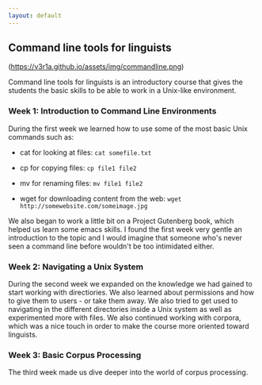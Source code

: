 ```yaml
---
layout: default
---
```


## Command line tools for linguists

(https://v3r1a.github.io/assets/img/commandline.png)

Command line tools for linguists is an introductory course that gives the students the basic skills to be able to 
work in a Unix-like environment.

### Week 1: Introduction to Command Line Environments

During the first week we learned how to use some of the most basic Unix commands such as:

- cat for looking at files: `cat somefile.txt`

- cp for copying files: `cp file1 file2`

- mv for renaming files: `mv file1 file2`

- wget for downloading content from the web: `wget http://somewebsite.com/someimage.jpg`

We also began to work a little bit on a Project Gutenberg book, which helped us learn some emacs skills. I found the 
first week very gentle an introduction to the topic and I would imagine that someone who's never seen a command line 
before wouldn't be too intimidated either.

### Week 2: Navigating a Unix System

During the second week we expanded on the knowledge we had gained to start working with directiories. We also learned 
about permissions and how to give them to users - or take them away. We also tried to get used to navigating in the 
different directories inside a Unix system as well as experimented more with files. We also continued working with 
corpora, which was a nice touch in order to make the course more oriented toward linguists.

### Week 3: Basic Corpus Processing

The third week made us dive deeper into the world of corpus processing.
